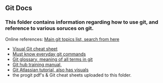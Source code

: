## Git Docs

### This folder contains information regarding how to use git, and reference to various soruces on git.

Online references:
[Main git topics list, search from here](https://git-scm.com/docs)
- [Visual Git cheat sheet](https://ndpsoftware.com/git-cheatsheet.html#loc=local_repo;)
- [Must know everyday git commands](https://git-scm.com/docs/giteveryday)
- [Git glossary, meaning of all terms in git](https://git-scm.com/docs/gitglossary)
- [Git hub training manual,](https://githubtraining.github.io/training-manual/#/)
- [Git Atlassian tutorial, also has visuals](https://www.atlassian.com/git/tutorials)
- the progit pdf's & Git cheat sheets uploaded to this folder.
